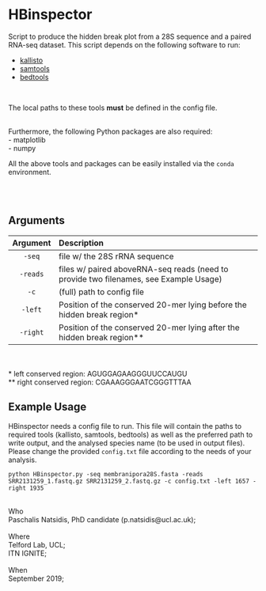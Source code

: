 # HBinspector
Script to produce the hidden break plot from a 28S sequence and a paired RNA-seq dataset. This script depends on the following software to run:
- [kallisto](https://pachterlab.github.io/kallisto/download) 
- [samtools](http://www.htslib.org/download/) 
- [bedtools](https://bedtools.readthedocs.io/en/latest/content/installation.html) 
<br>

The local paths to these tools **must** be defined in the config file.

<br>
Furthermore, the following Python packages are also required: <br>
- matplotlib <br>
- numpy 
 <br> 

 All the above tools and packages can be easily installed via the ```conda``` environment.
 
 <br> 
 <br>  

## Arguments
Argument    |  Description             
:-------------:|:-----------------------
`-seq` | file w/ the 28S rRNA sequence
`-reads` | files w/ paired aboveRNA-seq reads (need to provide two filenames, see Example Usage)
`-c` | (full) path to config file
`-left` | Position of the conserved 20-mer lying before the hidden break region*
`-right` | Position of the conserved 20-mer lying after the hidden break region**

<br>   
<br>
* left conserved region: AGUGGAGAAGGGUUCCAUGU <br>
** right conserved region: CGAAAGGGAATCGGGTTTAA
 
## Example Usage

HBinspector needs a config file to run. This file will contain the paths to required tools (kallisto, samtools, bedtools) as well as the preferred path to write output, and the analysed species name (to be used in output files).
<br>
Please change the provided `config.txt` file according to the needs of your analysis.

```
python HBinspector.py -seq membranipora28S.fasta -reads SRR2131259_1.fastq.gz SRR2131259_2.fastq.gz -c config.txt -left 1657 -right 1935
```
 
<br>
Who<br> 
 Paschalis Natsidis, PhD candidate (p.natsidis@ucl.ac.uk); <br>
<br>
Where<br>
 Telford Lab, UCL;<br>
 ITN IGNITE; 
<br>
<br>
When<br> 
 September 2019; 
